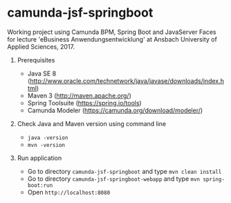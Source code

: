 camunda-jsf-springboot
======================

Working project using Camunda BPM, Spring Boot and JavaServer Faces for lecture 'eBusiness Anwendungsentwicklung' at Ansbach University of Applied Sciences, 2017.

1) Prerequisites
   - Java SE 8 (http://www.oracle.com/technetwork/java/javase/downloads/index.html)
   - Maven 3 (http://maven.apache.org/)
   - Spring Toolsuite (https://spring.io/tools)
   - Camunda Modeler (https://camunda.org/download/modeler/)
   
2) Check Java and Maven version using command line
   - `java -version`
   - `mvn -version`

3) Run application
   - Go to directory `camunda-jsf-springboot` and type `mvn clean install`
   - Go to directory `camunda-jsf-springboot-webapp` and type `mvn spring-boot:run`
   - Open `http://localhost:8080`
